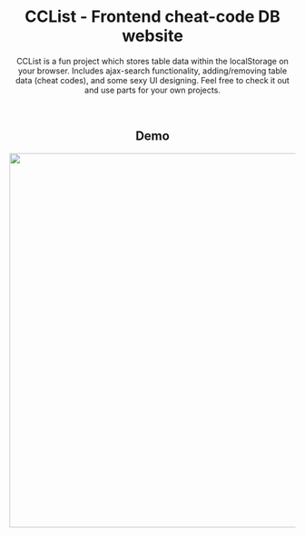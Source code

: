 <h1 align="center">CCList - Frontend cheat-code DB website</h1>
<p align="center">
CCList is a fun project which stores table data within the localStorage on your browser.
Includes ajax-search functionality, adding/removing table data (cheat codes), and some sexy UI designing. Feel free to check it out and use parts for your own projects.
</p>
<br>
<h2 align="center">Demo</h2>
<p align="center">
<img src="https://i.ibb.co/B46fdKK/ezgif-com-gif-maker-35.gif" width="660px" height="auto">
</p>
